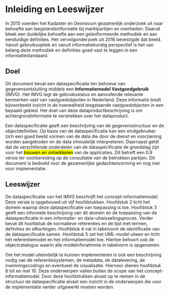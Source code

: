 # Inleiding en Leeswijzer

In 2015 voerden het Kadaster en Geonovum gezamenlijk onderzoek uit naar behoefte aan leegstandsinformatie bij marktpartijen en overheden. Daaruit bleek een duidelijke behoefte aan een geüniformeerde methodiek en aan eenduidige definities. Het vervolgonderzoek uit 2016 bevestigde dat beeld. Vanuit gebruiksoptiek en vanuit informatiekundig perspectief is het van belang deze methodiek en definities goed vast te leggen in een informatiestandaard.

## Doel

Dit document bevat een dataspecificatie ten behoeve van gegevensontsluiting middels een **Informatiemodel Vastgoedgebruik** (IMVG). Het IMVG legt de gebruiksstatus en aanvullende relevante kenmerken vast van vastgoedobjecten in Nederland. Deze informatie biedt bijvoorbeeld inzicht in de hoeveelheid leegstaande vastgoedobjecten in een bepaald gebied. Het doel van deze dataproductbeschrijving is om achtergrondinformatie te verstrekken over het dataproduct.

Een dataspecificatie geeft een beschrijving van de gegevensstructuur en de objectdefinities. Op basis van de dataspecificatie kan een eindgebruiker zich een goed beeld vormen van de data die door de dienst en voorziening worden aangeboden en de data inhoudelijk interpreteren. Daarnaast geldt dat de verschillende onderdelen van de dataspecificatie de grondslag zijn voor het <mark>bouwen en ontwikkelen</mark> van de applicaties. Dit betreft een 0.9 versie ter voorbereiding op de consultatie van de betrokken partijen. Dit document is bedoeld voor de gezamenlijke gedachtenvorming en nog niet voor implementatie.

## Leeswijzer

De dataspecificatie van het IMVG beschrijft het concept-informatiemodel. Deze versie is opgebouwd uit vijf hoofdstukken. Hoofdstuk 2 licht het domein waarop deze dataspecificatie van toepassing is toe. Hoofdstuk 3 geeft een informele beschrijving van dit domein en de toepassing van de dataspecificatie in een informatie- en data-uitwisselingsproces. Verder bevat dit hoofdstuk de normatieve referenties en de lijst met termen, definities en afkortingen. Hoofdstuk 4 vat in tabelvorm de identificatie van de dataspecificatie samen. Hoofdstuk 5 zet het UML-model uiteen en licht het referentiemodel en het informatiemodel toe. Hiertoe behoort ook de objectcatalogus waarin alle modelinforatmmie in tabelvorm is opgenomen.

Om het model uiteindelijk te kunnen implementeren is ook een beschrijving nodig van de referentiesystemen, de metadata, de datalevering, de inwinningscodings en eventueel de visualisatie. Hiervoor dienen hoofdstuk 6 tot en met 10. Deze onderwerpen vallen buiten de scope van het concept-informatiemodel. Door deze hoofdstukken alvast op te nemen in de structuur de dataspecificatie alvast een inzicht in de onderwerpen die voor de implementatie verder uitgewerkt moeten worden.

<!--
TEKST VOOR ONTBREKENDE HOOFDSTUKKEN
Dit hoofdstuk is nog niet geschreven. Dit hoofdstuk is relevant op het moment dat het informatiemodel ook daadwerkelijk geimplementeerd zal gaan worden. Voor nu  is de beschikbare informatie nog niet gedetailleerd en uitwerkt genoeg om dit nu in te kunnen vullen. We hebben dit hoofdstuk wel opgenomen in de dataspecificatie om te laten zien op welke fronten de doorontwikkeling van het informatiemodel kan plaatsvinden.-->